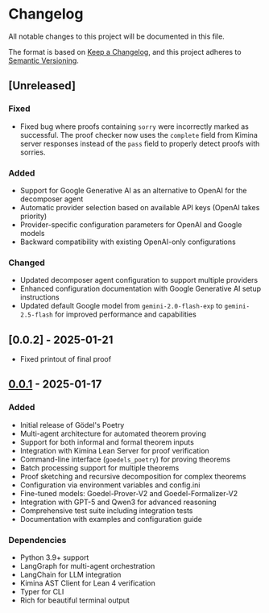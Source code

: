 # Changelog

All notable changes to this project will be documented in this file.

The format is based on [Keep a Changelog](https://keepachangelog.com/en/1.0.0/),
and this project adheres to [Semantic Versioning](https://semver.org/spec/v2.0.0.html).

## [Unreleased]

### Fixed
- Fixed bug where proofs containing `sorry` were incorrectly marked as successful. The proof checker now uses the `complete` field from Kimina server responses instead of the `pass` field to properly detect proofs with sorries.

### Added
- Support for Google Generative AI as an alternative to OpenAI for the decomposer agent
- Automatic provider selection based on available API keys (OpenAI takes priority)
- Provider-specific configuration parameters for OpenAI and Google models
- Backward compatibility with existing OpenAI-only configurations

### Changed
- Updated decomposer agent configuration to support multiple providers
- Enhanced configuration documentation with Google Generative AI setup instructions
- Updated default Google model from `gemini-2.0-flash-exp` to `gemini-2.5-flash` for improved performance and capabilities

## [0.0.2] - 2025-01-21
- Fixed printout of final proof

## [0.0.1] - 2025-01-17

### Added
- Initial release of Gödel's Poetry
- Multi-agent architecture for automated theorem proving
- Support for both informal and formal theorem inputs
- Integration with Kimina Lean Server for proof verification
- Command-line interface (`goedels_poetry`) for proving theorems
- Batch processing support for multiple theorems
- Proof sketching and recursive decomposition for complex theorems
- Configuration via environment variables and config.ini
- Fine-tuned models: Goedel-Prover-V2 and Goedel-Formalizer-V2
- Integration with GPT-5 and Qwen3 for advanced reasoning
- Comprehensive test suite including integration tests
- Documentation with examples and configuration guide

### Dependencies
- Python 3.9+ support
- LangGraph for multi-agent orchestration
- LangChain for LLM integration
- Kimina AST Client for Lean 4 verification
- Typer for CLI
- Rich for beautiful terminal output

[0.0.1]: https://github.com/KellyJDavis/goedels-poetry/releases/tag/v0.0.1
